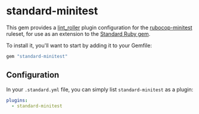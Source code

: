 # standard-minitest

This gem provides a [lint_roller](https://github.com/standardrb/lint_roller)
plugin configuration for the
[rubocop-minitest](https://github.com/rubocop/rubocop-minitest) ruleset, for use
as an extension to the [Standard Ruby
gem](https://github.com/standardrb/standard).

To install it, you'll want to start by adding it to your Gemfile:

```ruby
gem "standard-minitest"
```

## Configuration

In your `.standard.yml` file, you can simply list `standard-minitest` as a plugin:

```yaml
plugins:
  - standard-minitest
```
